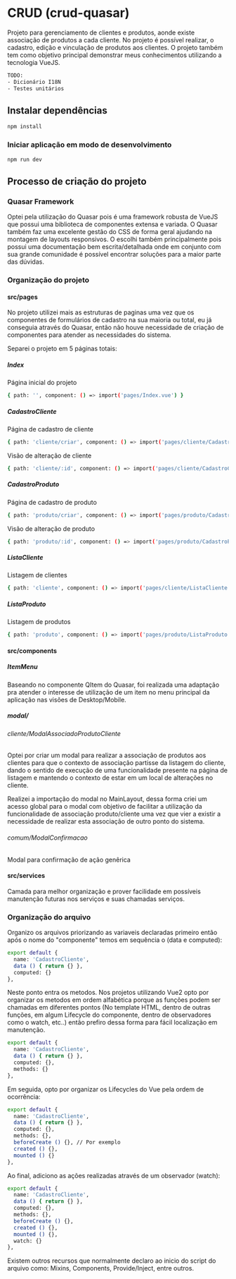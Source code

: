 # CRUD (crud-quasar)

Projeto para gerenciamento de clientes e produtos, aonde existe associação de produtos a cada cliente. No projeto é possível realizar, o cadastro, edição e vinculação de produtos aos clientes. 
O projeto também tem como objetivo principal demonstrar meus conhecimentos utilizando a tecnologia VueJS.

```bash 
TODO:
- Dicionário I18N
- Testes unitários
```

## Instalar dependências
```bash
npm install
```

### Iniciar aplicação em modo de desenvolvimento
```bash
npm run dev
```

## Processo de criação do projeto

### Quasar Framework
Optei pela utilização do Quasar pois é uma framework robusta de VueJS que possui uma biblioteca de componentes extensa e variada. O Quasar também faz uma excelente gestão do CSS de forma geral ajudando na montagem de layouts responsivos. O escolhi também principalmente pois possui uma documentação bem escrita/detalhada onde em conjunto com sua grande comunidade é possível encontrar soluções para a maior parte das dúvidas.

### Organização do projeto

#### src/pages
No projeto utilizei mais as estruturas de paginas uma vez que os componentes de formulários de cadastro na sua maioria ou total, eu já conseguia através do Quasar, então não houve necessidade de criação de componentes para atender as necessidades do sistema.

Separei o projeto em 5 páginas totais:
##### Index
Página inicial do projeto
```bash
{ path: '', component: () => import('pages/Index.vue') }
```

##### CadastroCliente
Página de cadastro de cliente
```bash
{ path: 'cliente/criar', component: () => import('pages/cliente/CadastroCliente.vue') },
```

Visão de alteração de cliente
```bash
{ path: 'cliente/:id', component: () => import('pages/cliente/CadastroCliente.vue') },
```

##### CadastroProduto
Página de cadastro de produto
```bash
{ path: 'produto/criar', component: () => import('pages/produto/CadastroProduto.vue') },
```

Visão de alteração de produto
```bash
{ path: 'produto/:id', component: () => import('pages/produto/CadastroProduto.vue') }
```

                        
##### ListaCliente
Listagem de clientes
```bash
{ path: 'cliente', component: () => import('pages/cliente/ListaCliente.vue') },
```

##### ListaProduto
Listagem de produtos
```bash
{ path: 'produto', component: () => import('pages/produto/ListaProduto.vue') },
```

#### src/components

##### ItemMenu
  Baseando no componente QItem do Quasar, foi realizada uma adaptação pra atender o interesse de utilização de um item no menu principal da aplicação nas visões de Desktop/Mobile.

##### modal/

###### cliente/ModalAssociadoProdutoCliente
  Optei por criar um modal para realizar a associação de produtos aos clientes para que o contexto de associação partisse da listagem do cliente, dando o sentido de execução de uma funcionalidade presente na página de listagem e mantendo o contexto de estar em um local de alterações no cliente.

  Realizei a importação do modal no MainLayout, dessa forma criei um acesso global para o modal com objetivo de facilitar a utilização da funcionalidade de associação produto/cliente uma vez que vier a existir a necessidade de realizar esta associação de outro ponto do sistema.

###### comum/ModalConfirmacao
  Modal para confirmação de ação genêrica

#### src/services
Camada para melhor organização e prover facilidade em possíveis manutenção futuras nos serviços e suas chamadas serviços.

### Organização do arquivo
Organizo os arquivos priorizando as variaveis declaradas primeiro então após o nome do "componente" temos em sequência o (data e computed):
```bash
export default {
  name: 'CadastroCliente',
  data () { return {} },
  computed: {}
},
```

Neste ponto entra os metodos. Nos projetos utilizando Vue2 opto por organizar os metodos em ordem alfabética porque as funções podem ser chamadas em diferentes pontos (No template HTML, dentro de outras funções, em algum Lifecycle do componente, dentro de observadores como o watch, etc..) então prefiro dessa forma para fácil localização em manutenção.

```bash
export default {
  name: 'CadastroCliente',
  data () { return {} },
  computed: {},
  methods: {}
},
```
Em seguida, opto por organizar os Lifecycles do Vue pela ordem de ocorrência:

```bash
export default {
  name: 'CadastroCliente',
  data () { return {} },
  computed: {},
  methods: {},
  beforeCreate () {}, // Por exemplo
  created () {},
  mounted () {}
},
```
Ao final, adiciono as ações realizadas através de um observador (watch):

```bash
export default {
  name: 'CadastroCliente',
  data () { return {} },
  computed: {},
  methods: {},
  beforeCreate () {},
  created () {},
  mounted () {},
  watch: {}
},
```
Existem outros recursos que normalmente declaro ao inicio do script do arquivo como: Mixins, Components, Provide/Inject, entre outros.
